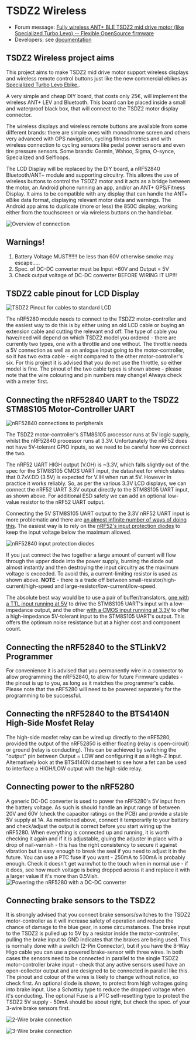# TSDZ2 Wireless

- Forum message: [Fully wireless ANT+ BLE TSDZ2 mid drive motor (like Specialized Turbo Levo) -- Flexible OpenSource firmware](https://endless-sphere.com/forums/viewtopic.php?f=28&t=106346)
- Developers: see [documentation](documentation/README.md)


TSDZ2 Wireless project aims
------------

This project aims to make TSDZ2 mid drive motor support wireless displays and wireless remote control buttons just like the new commercial ebikes as [Specialized Turbo Levo Ebike.](https://www.youtube.com/watch?v=F43oqj1Zlww).

A very simple and cheap DIY board, that costs only 25€, will implement the wireless ANT+ LEV and Bluetooth. This board can be placed inside a small and waterproof black box, that will connect to the TSDZ2 motor display connector.

The wireless displays and wireless remote buttons are available from some different brands: there are simple ones with monochrome screen and others very advanced with GPS navigation, cycling fitness metrics and with wireless connection to cycling sensors like pedal power sensors and even tire pressure sensors. Some brands: Garmin, Wahoo, Sigma, O-synce, Specialized and Selfloops.

The LCD Display will be replaced by the DIY board, a nRF52840 Bluetooth/ANT+ module and supporting circuitry. This allows the use of wireless buttons to control the TSDZ2 motor and it acts as a bridge between the motor, an Android phone running an app, and/or an ANT+ GPS/Fitness Display. It aims to be compatible with any display that can handle the ANT+ eBike data format, displaying relevant motor data and warnings. The Android app aims to duplicate (more or less) the 850C display, working either from the touchscreen or via wireless buttons on the handlebar.

![Overview of connection](documentation/Overview.png)

Warnings!
---------

1) Battery Voltage MUST!!!!!! be less than 60V otherwise smoke may escape.....
2) Spec. of DC-DC converter must be Input >60V and Output = 5V
3) Check output voltage of DC-DC converter BEFORE WIRING IT UP!!!


TSDZ2 cable pinout for LCD Display
----------------------------------
![TSDZ2 Pinout for cables to standard LCD](documentation/TSDZ2_LCD_Cables.png)

The nRF5280 module needs to connect to the TSDZ2 motor-controller and the easiest way to do this is by either using an old LCD cable or buying an extension cable and cutting the relevant end off. The type of cable you have/need will depend on which TSDZ2 model you ordered - there are currently two types, one with a throttle and one without. The throttle needs a 5V connection as well as an anlogue input going to the motor-controller, so it has two extra cable - eight compared to the other motor-controller's six. For this project it is advised that you do not use the throttle, so either model is fine. The pinout of the two cable types is shown above - please note that the wire colouring and pin numbers may change! Always check with a meter first.


Connecting the nRF52840 UART to the TSDZ2 STM8S105 Motor-Controller UART
-------------------------------------------------------------------------------
![nRF52840 connections to peripherals](documentation/nRF52840_Connections.png)

The TSDZ2 motor-controller's STM8S105 processor runs at 5V logic supply, whilst the nRF52840 processor runs at 3.3V. Unfortunately the nRF52 does not have 5V-tolerant GPIO inputs, so we need to be careful how we connect the two.

The nRF52 UART HIGH output (V.OH) is ~3.3V, which falls slightly out of the spec for the STM8S105 CMOS UART input, the datasheet for which states that 0.7xV.DD (3.5V) is expected for V.IH when run at 5V. However in practice it works reliably. So, as per the various 3.3V LCD displays, we can connect the nRF52 UART 3.3V output directly to the STM8S105 UART input, as shown above. For additional ESD safety we can add an optional low-value resistor to the nRF52 UART output.

Connecting the 5V STM8S105 UART output to the 3.3V nRF52 UART input is more problematic and there are [an almost infinite number of ways of doing this](https://next-hack.com/index.php/2017/09/15/how-to-interface-a-5v-output-to-a-3-3v-input/ "a random guide to interfacing 5v to 3.3v logic"). The easiest way is to rely on the [nRF52's input protection diodes](io_protection.png) to keep the input voltage below the maximum allowed.

![nRF52840 input protection diodes](documentation/io_protection.png)

If you just connect the two together a large amount of current will flow through the upper diode into the power supply, burning the diode out almost instantly and then destroying the input circuitry as the maximum voltage is exceeded. To avoid this, a current-limiting resistor is used as shown above. __NOTE__ - there is a trade off between small-resistor/high-current/high-speed and large-resistor/low-current/low-speed.

The absolute best way would be to use a pair of buffer/translators, [one with a TTL input running at 5V](https://www.ti.com/product/SN74AHCT1G125 "something similar to this") to drive the STM8S105 UART's input with a low-impedance output, and the other [with a CMOS input running at 3.3V](https://www.ti.com/product/SN74LVC1G34 "and something like this") to offer a high-impedance 5V-tolerant input to the STM8S105 UART's output. This offers the optimum noise resistance but at a higher cost and component count.


Connecting the nRF52840 to the STLinkV2 Programmer
--------------------------------------------------
For convenience it is advised that you permanently wire in a connector to allow programming the nRF52840, to allow for future Firmware updates - the pinout is up to you, as long as it matches the programmer's cable. Please note that the nRF5280 will need to be powered separately for the programming to be successful.


Connecting the nRF52840 to the BTS4140N High-Side Mosfet Relay
--------------------------------------------------------------
The high-side mosfet relay can be wired up directly to the nRF5280, provided the output of the nRF52850 is either floating (relay is open-circuit) or ground (relay is conducting). This can be achieved by switching the "output" pin between Output = LOW and configuring it as a High-Z Input. Alternatively look at the BTS4140N datasheet to see how a fet can be used to interface a HIGH/LOW output with the high-side relay.


Connecting power to the nRF5280
-------------------------------

A generic DC-DC converter is used to power the nRF5280's 5V input from the battery voltage. As such is should handle an input range of between 20V and 60V (check the capacitor ratings on the PCB) and provide a stable 5V supply at 1A. As mentioned above, connect it temporarily to your battery and check/adjust the output is correct before you start wiring up the nRF5280. When everything is connected up and running, it is worth checking it again and if it is adjustable, gluing the adjuster in place with a drop of nail-varnish - this has the right consistency to secure it against vibration but is easy enough to break the seal if you need to adjust it in the future. You can use a PTC fuse if you want - 250mA to 500mA is probably enough. Check it doesn't get warm/hot to the touch when in normal use - if it does, see how much voltage is being dropped across it and replace it with a larger value if it's more than 0.5Vish.
![Powering the nRF5280 with a DC-DC converter](documentation/nRF52840_and_DC-DC_Converter.png)

Connecting brake sensors to the TSDZ2
-------------------------------------

It is strongly advised that you connect brake sensors/switches to the TSDZ2 motor-controller as it will increase safety of operation and reduce the chance of damage to the blue gear, in some circumstances. The brake input to the TSDZ2 is pulled up to 5V by a resistor inside the motor-controller, pulling the brake input to GND indicates that the brakes are being used. This is normally done with a switch (2-Pin Connector), but if you have the 8-Way Higo cable you can use a powered brake-sensor with three wires. In both cases the sensors need to be connected in parallel to the single TSDZ2 motor-controller brake input - check that any active sensors used have an open-collector output and are designed to be connected in parallel like this. The pinout and colour of the wires is likely to change without notice, so check first. An optional diode is shown, to protect from high voltages going into brake input. Use a Schottky type to reduce the dropped voltage when it's conducting. The optional Fuse is a PTC self-resetting type to protect the TSDZ2 5V supply - 50mA should be about right, but check the spec. of your 3-wire brake sensors first.

![2-Wire brake connection](documentation/2-Wire_Brakes.png)

![3-Wire brake connection](documentation/3-Wire_Brakes.png)
